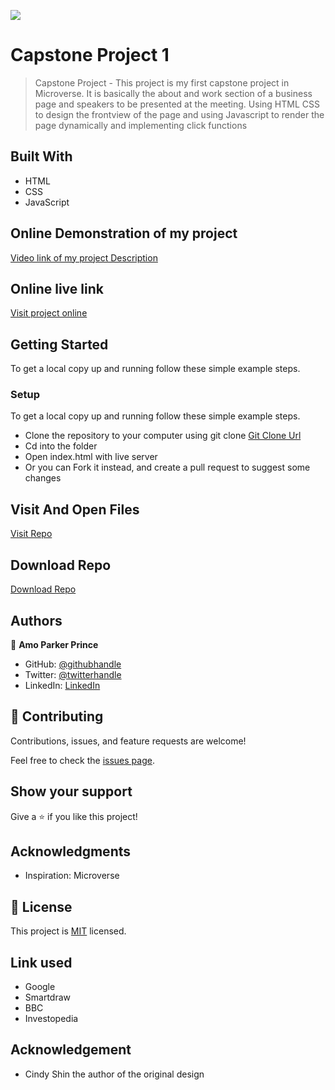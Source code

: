 ![](https://img.shields.io/badge/mrparkersson-blueviolet)

# Capstone Project 1

> Capstone Project - This project is my first capstone project in Microverse. 
 It is basically the about and work section of a business page and speakers to be presented at the meeting. 
 Using HTML CSS to design the frontview of the page and using Javascript to render the page dynamically and implementing click functions

## Built With

- HTML
- CSS
- JavaScript

## Online Demonstration of my project
[Video link of my project Description](https://drive.google.com/file/d/1542xqKWw9Dfptriw3ADSD8COP7CSlFOW/view?usp=sharing)

## Online live link

[Visit project online](https://mrparkersson.github.io/Capstone-Project-1/)

## Getting Started

To get a local copy up and running follow these simple example steps.

### Setup

To get a local copy up and running follow these simple example steps.

- Clone the repository to your computer using git clone [Git Clone Url](https://github.com/mrparkersson/Capstone-Project-1)
- Cd into the folder
- Open index.html with live server
- Or you can Fork it instead, and create a pull request to suggest some changes

## Visit And Open Files

[Visit Repo](https://github.com/mrparkersson/Capstone-Project-1)

## Download Repo

[Download Repo](https://github.com/mrparkersson/mobile-version/archive/refs/heads/feature.zip)

## Authors

👤 **Amo Parker Prince**

- GitHub: [@githubhandle](https://github.com/mrparkersson)
- Twitter: [@twitterhandle](https://twitter.com/theparkersson)
- LinkedIn: [LinkedIn](https://linkedin.com/in/amoparkerprince)

## 🤝 Contributing

Contributions, issues, and feature requests are welcome!

Feel free to check the [issues page](https://github.com/mrparkersson/mobile-version/issues).

## Show your support

Give a ⭐️ if you like this project!

## Acknowledgments

- Inspiration: Microverse

## 📝 License

This project is [MIT](./MIT.md) licensed.

## Link used

- Google
- Smartdraw
- BBC 
- Investopedia

## Acknowledgement

-  Cindy Shin the author of the original design